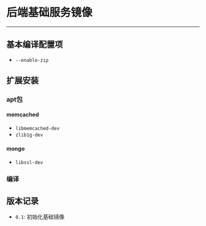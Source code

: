 # 后端基础服务镜像

---

## 基本编译配置项

* `--enable-zip`

## 扩展安装

### apt包

#### memcached

* `libmemcached-dev`
* `zlib1g-dev`

#### mongo

* `libssl-dev`

### 编译



## 版本记录

* `0.1`: 初始化基础镜像